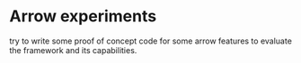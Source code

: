 # Arrow experiments

try to write some proof of concept code for some arrow features
to evaluate the framework and its capabilities.

